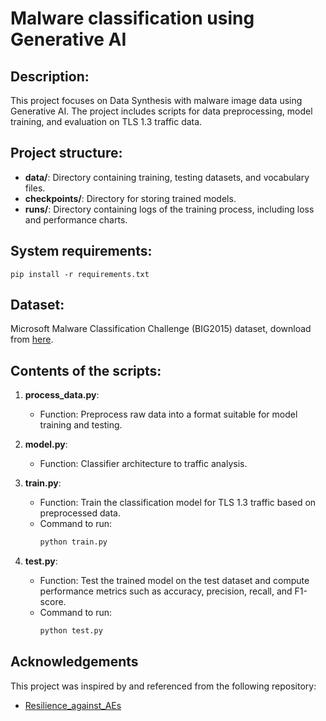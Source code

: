 # Malware classification using Generative AI

## Description:
This project focuses on Data Synthesis with malware image data using Generative AI. The project includes scripts for data preprocessing, model training, and evaluation on TLS 1.3 traffic data.

## Project structure:

- **data/**: Directory containing training, testing datasets, and vocabulary files.
- **checkpoints/**: Directory for storing trained models.
- **runs/**: Directory containing logs of the training process, including loss and performance charts.

## System requirements:
```
pip install -r requirements.txt
```

## Dataset:

Microsoft Malware Classification Challenge (BIG2015) dataset, download from [here](https://www.kaggle.com/c/malware-classification/).

## Contents of the scripts:

1. **process_data.py**:
   - Function: Preprocess raw data into a format suitable for model training and testing.

2. **model.py**:
   - Function: Classifier architecture to traffic analysis.

3. **train.py**:
   - Function: Train the classification model for TLS 1.3 traffic based on preprocessed data.
   - Command to run:
     ```bash
     python train.py
     ```

4. **test.py**:
   - Function: Test the trained model on the test dataset and compute performance metrics such as accuracy, precision, recall, and F1-score.
   - Command to run:
     ```bash
     python test.py
     ```
     
## Acknowledgements

This project was inspired by and referenced from the following repository:
- [Resilience_against_AEs](https://github.com/Jeffkang-94/Resilience_against_AEs.git) 
